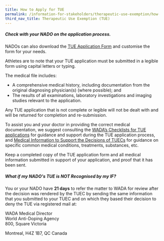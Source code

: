```yaml
---
title: How to Apply for TUE
permalink: /information-for-stakeholders/therapeutic-use-exemption/how-to-apply-for-tue/
third_nav_title: Therapeutic Use Exemption (TUE)
---
```

##### Check with your NADO on the application process.

NADOs can also download the [TUE Application Form](/information-for-stakeholders/TUE-application-form-template.docx) and customise the form for your needs.

Athletes are to note that your TUE application must be submitted in a legible form using capital letters or typing.

The medical file includes:
- A comprehensive medical history, including documentation from the original diagnosing physician(s) (where possible); and
- The results of all examinations, laboratory investigations and imaging studies relevant to the application.

Any TUE application that is not complete or legible will not be dealt with and will be returned for completion and re-submission.

To assist you and your doctor in providing the correct medical documentation, we suggest consulting the [WADA’s Checklists for TUE applications](https://www.wada-ama.org/en/resources/search?f%5B0%5D=field_resource_collections%3A225&f%5B1%5D=field_resource_versions%253Afield_resource_version_language%3A91) for guidance and support during the TUE application process, and [Medical Information to Support the Decisions of TUECs](https://www.wada-ama.org/en/resources/search?f%5B0%5D=field_resource_collections%3A158) for guidance on specific common medical conditions, treatments, substances, etc.

Keep a completed copy of the TUE application form and all medical information submitted in support of your application, and proof that it has been sent.

##### What if my NADO's TUE is NOT Recognised by my IF?
You or your NADO have **21 days** to refer the matter to WADA for review after the decision was rendered by the TUEC by sending the same information that you submitted to your TUEC and on which they based their decision to deny the TUE via registered mail at:

WADA Medical Director<br>
World Anti-Doping Agency<br>
800, Square Victoria

Montreal, H4Z 1B7, QC Canada
